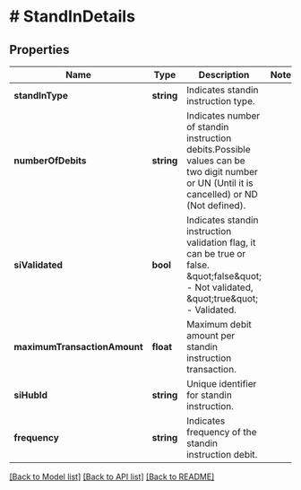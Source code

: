 # # StandInDetails

## Properties

Name | Type | Description | Notes
------------ | ------------- | ------------- | -------------
**standInType** | **string** | Indicates standin instruction type. | 
**numberOfDebits** | **string** | Indicates number of standin instruction debits.Possible values can be two digit number or UN (Until it is cancelled) or ND (Not defined). | 
**siValidated** | **bool** | Indicates standin instruction validation flag, it can be true or false. \&quot;false\&quot; - Not validated, \&quot;true\&quot; - Validated. | 
**maximumTransactionAmount** | **float** | Maximum debit amount per standin instruction transaction. | 
**siHubId** | **string** | Unique identifier for standin instruction. | 
**frequency** | **string** | Indicates frequency of the standin instruction debit. | 

[[Back to Model list]](../../README.md#documentation-for-models) [[Back to API list]](../../README.md#documentation-for-api-endpoints) [[Back to README]](../../README.md)


